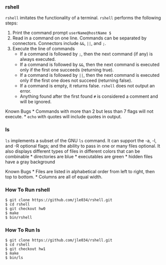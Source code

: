 ### rshell
`rshell` imitates the functionality of a terminal. `rshell` performs the following steps:

1. Print the command prompt `userName@hostName $` 
2. Read in a command on one line. Commands can be separated by connectors.
Connectors include `&&`, `||`, and `;`.
3. Execute the line of commands
	- If a command is followed by `;`, then the next command (if any) is always executed.
	- If a command is followed by `&&`, then the next command is executed only if the first one succeeds (returning true).
	- If a command is followed by `||`, then the next command is executed only if the first one does not succeed (returning false).
	- If a command is empty, it returns false. `rshell` does not output an error. 
	- Anything found after the first found `#` is considered a comment and will be ignored. 

Known Bugs
	* Commands with more than 2 but less than 7 flags will not execute.
	* `echo` with quotes will include quotes in output.

### ls
`ls` implements a subset of the GNU `ls` command. 
It can support the -a, -l, and -R optional flags; and the ability to pass in one or many files optional. 
It also displays different types of files in different colors that can be combinable
	* directories are blue
	* executables are green
	* hidden files have a gray background

Known Bugs 
	* Files are listed in alphabetical order from left to right, then top to bottom.
	* Columns are all of equal width.	

### How To Run rshell
```
$ git clone https://github.com/jle034/rshell.git
$ cd rshell
$ git checkout hw0
$ make
$ bin/rshell
```

### How To Run ls
```
$ git clone https://github.com/jle034/rshell.git
$ cd rshell
$ git checkout hw1
$ make
$ bin/ls
```
